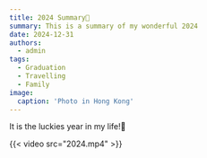 ```yaml
---
title: 2024 Summary🎉
summary: This is a summary of my wonderful 2024
date: 2024-12-31
authors:
  - admin
tags:
  - Graduation
  - Travelling
  - Family
image:
  caption: 'Photo in Hong Kong'
---
```



It is the luckies year in my life!👋

 {{< video src="2024.mp4" >}}

